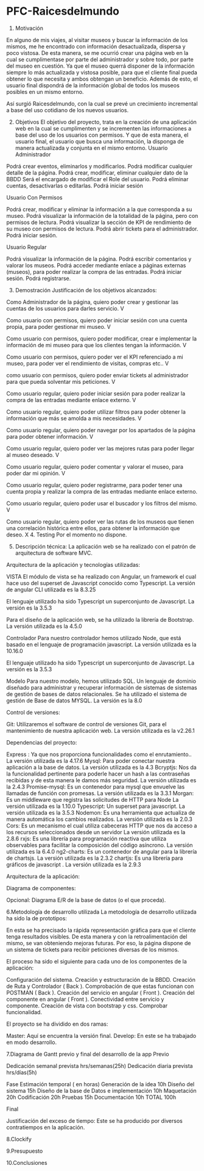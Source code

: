 # PFC-Raicesdelmundo

1. Motivación

En alguno de mis viajes, al visitar museos y buscar la información de los mismos, me he encontrado con información desactualizada, dispersa y poco vistosa. De esta manera, se me ocurrió crear una página web en la cual se cumplimentase por parte del administrador y sobre todo, por parte del museo en cuestión. Ya que el museo querrá disponer de la información siempre lo más actualizada y vistosa posible, para que el cliente final pueda obtener lo que necesita y ambos obtengan un beneficio. Además de esto, el usuario final dispondrá de la información global de todos los museos posibles en un mismo entorno.

Así surgió Raicesdelmundo, con la cual se prevé un crecimiento incremental a base del uso cotidiano de los nuevos usuarios.

2. Objetivos
El objetivo del proyecto, trata en la creación de una aplicación web en la cual se cumplimenten y se incrementen las informaciones a base del uso de los usuarios con permisos. Y que de esta manera, el usuario final, el usuario que busca una información, la disponga de manera actualizada y conjunta en el mismo entorno.
Usuario Administrador

Podrá crear eventos, eliminarlos y modificarlos.
Podrá modificar cualquier detalle de la página.
Podrá crear, modificar, eliminar cualquier dato de la BBDD
Será el encargado de modificar el Role del usuario.
Podrá eliminar cuentas, desactivarlas o editarlas.
Podrá iniciar sesión

Usuario Con Permisos

Podrá crear, modificar y eliminar la información a la que corresponda a su museo.
Podrá visualizar la información de la totalidad de la página, pero con permisos de lectura.
Podrá visualizar la sección de KPI de rendimiento de su museo con permisos de lectura.
Podrá abrir tickets para el administrador.
Podrá iniciar sesión.

Usuario Regular

Podrá visualizar la información de la página.
Podrá escribir comentarios y valorar los museos.
Podrá acceder mediante enlace a páginas externas (museos), para poder realizar la compra de las entradas.
Podrá iniciar sesión.
Podrá registrarse.

3. Demostración
Justificación de los objetivos alcanzados:

Como Administrador de la página, quiero poder crear y gestionar las cuentas de los usuarios para darles servicio. V

Como usuario con permisos, quiero poder iniciar sesión con una cuenta propia, para poder gestionar mi museo. V

Como usuario con permisos, quiero poder modificar, crear e implementar la información de mi museo para que los clientes tengan la información. V

Como usuario con permisos, quiero poder ver el KPI referenciado a mi museo, para poder ver el rendimiento de visitas, compras etc.. V

como usuario con permisos, quiero poder enviar tickets al administrador para que pueda solventar mis peticiones. V

Como usuario regular, quiero poder iniciar sesión para  poder realizar la compra de las entradas mediante enlace externo. V

Como usuario regular, quiero poder utilizar filtros para poder obtener la información que más se amolda a mis necesidades. V

Como usuario regular, quiero poder navegar por los apartados de la página para poder obtener información. V

Como usuario regular, quiero poder ver las mejores rutas para poder llegar al museo deseado. V

Como usuario regular, quiero poder comentar y valorar el museo, para poder dar mi opinión. V

Como usuario regular, quiero poder registrarme, para poder tener una cuenta propia y realizar la compra de las entradas mediante enlace externo.

Como usuario regular, quiero poder usar el buscador y los filtros del mismo. V

Como usuario regular, quiero poder ver las rutas de los museos que tienen una correlación histórica entre ellos, para obtener la información que deseo. X
4. Testing
Por el momento no dispone.

5. Descripción técnica:
La aplicación web se ha realizado con el patrón de arquitectura de software MVC.

Arquitectura de la aplicación y tecnologías utilizadas:
 
VISTA
El módulo de vista se ha realizado con Angular, un framework el cual hace uso del superset de Javascript conocido como Typescript.  La versión de angular CLI utilizada es la 8.3.25
 
El lenguaje utilizado ha sido Typescript un superconjunto de Javascript. La versión es la 3.5.3
 
Para el diseño de la aplicación web, se ha utilizado la librería de Bootstrap. La versión utilizada es la 4.5.0
	
Controlador
Para nuestro controlador hemos utilizado Node, que está basado en el lenguaje de programación javascript. La versión utilizada es la 10.16.0
	
El lenguaje utilizado ha sido Typescript un superconjunto de Javascript. La versión es la 3.5.3
 
Modelo
Para nuestro modelo, hemos utilizado SQL. Un lenguaje de dominio diseñado para administrar y recuperar información de sistemas de sistemas de gestión de bases de datos relacionales. Se ha utilizado el sistema de gestión de Base de datos MYSQL. La versión es la 8.0

Control de versiones:
 
Git: Utilizaremos el software de control de versiones Git, para el mantenimiento de nuestra aplicación web. La versión utilizada es la v2.26.1

Dependencias del proyecto:
 
Express : Ya que nos proporciona funcionalidades como el enrutamiento..  La versión utilizada es la 4.17.6
Mysql: Para poder conectar nuestra aplicación a la base de datos. La versión utilizada es la 4.3
Bcryptjs: Nos da la funcionalidad pertinente para poderle hacer un hash a las contraseñas recibidas y de esta manera le damos más seguridad. La versión utilizada es la 2.4.3
Promise-mysql: Es un contenedor para mysql que envuelve las llamadas de función con promesas. La versión utilizada es la 3.3.1
Morgan: Es un middleware que registra las solicitudes de HTTP para Node La versión utilizada es la 1.10.0
Typescript: Un superset para  javascript. La versión utilizada es la 3.5.3
Nodemon: Es una herramienta que actualiza de manera automática los cambios realizados. La versión utilizada es la 2.0.3
Cors: Es un mecanismo el cual utiliza cabeceras HTTP que nos da acceso a los recursos seleccionados desde un servidor  La versión utilizada es la 2.8.6
rxjs: Es una librería para programación reactiva que utiliza observables para facilitar la composición del código asíncrono. La versión utilizada es la 6.4.0
ng2-charts: Es un contenedor de angular para la librería de chartsjs. La versión utilizada es la 2.3.2
chartjs: Es una librería para gráficos de javascript . La versión utilizada es la 2.9.3
 
Arquitectura de la aplicación:
 

Diagrama de componentes:
 
Opcional: Diagrama E/R de la base de datos (o el que proceda).

 
 
 
 
6.Metodología de desarrollo utilizada
La metodología de desarrollo utilizada ha sido la de prototipos:

En esta se ha precisado la rápida representación gráfica para que el cliente tenga resultados visibles. De esta manera y con la retroalimentación del mismo, se van obteniendo mejoras futuras. Por eso, la página dispone de un sistema de tickets para recibir peticiones diversas de los mismos.
 
El proceso ha sido el siguiente para cada uno de los componentes de la aplicación:
 
Configuración del sistema.
Creación y estructuración de la BBDD.
Creación de Ruta y Controlador ( Back ).
Comprobación de que estas funcionan con POSTMAN ( Back ).
Creación del servicio en angular ( Front ).
Creación del componente en angular ( Front ).
Conectividad entre servicio y componente.
Creación de vista con bootstrap y css.
Comprobar funcionalidad.



El proyecto se ha dividido en dos ramas:
 
Master: Aquí se encuentra la versión final.
Develop: En este se ha trabajado en modo desarrollo.
 
 
 
 
 
 
 
 
 
 
 
 
 
 
 
 
7.Diagrama de Gantt previo y final del desarrollo de la app
Previo

Dedicación semanal prevista hrs/semanas(25h)
Dedicación diaria prevista hrs/días(5h)


Fase
Estimación temporal ( en horas)
Generación de la idea
10h
Diseño del sistema
15h
Diseño de la base de Datos e implementación
10h
Maquetación
20h
Codificación
20h
Pruebas
15h
Documentación
10h
TOTAL
100h




 
Final
 

 
Justificación del exceso de tiempo:
Este se ha producido por diversos contratiempos en la aplicación.


8.Clockify



9.Presupuesto

10.Conclusiones

